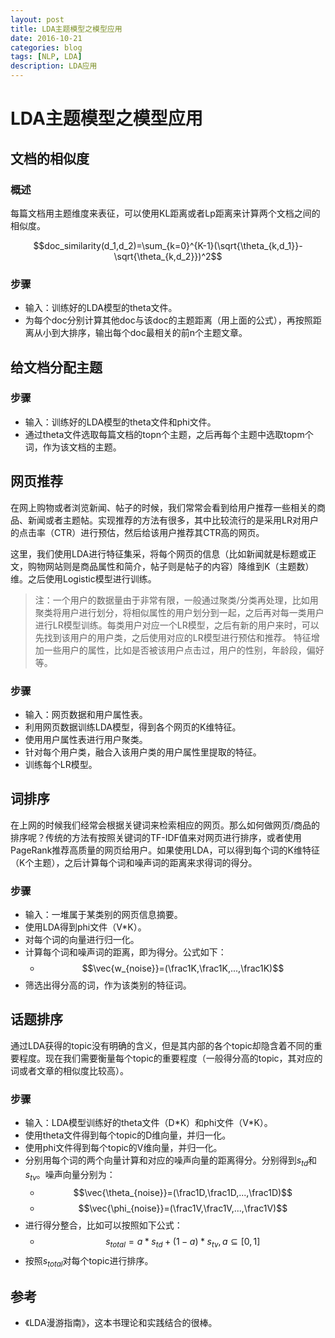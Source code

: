 ```yaml
--- 
layout: post 
title: LDA主题模型之模型应用
date: 2016-10-21 
categories: blog 
tags: [NLP, LDA] 
description: LDA应用
--- 
```


# LDA主题模型之模型应用

## 文档的相似度

### 概述

每篇文档用主题维度来表征，可以使用KL距离或者Lp距离来计算两个文档之间的相似度。

$$doc_similarity(d_1,d_2)=\sum_{k=0}^{K-1}(\sqrt{\theta_{k,d_1}}-\sqrt{\theta_{k,d_2}})^2$$

### 步骤

* 输入：训练好的LDA模型的theta文件。
* 为每个doc分别计算其他doc与该doc的主题距离（用上面的公式），再按照距离从小到大排序，输出每个doc最相关的前n个主题文章。

## 给文档分配主题

### 步骤

* 输入：训练好的LDA模型的theta文件和phi文件。
* 通过theta文件选取每篇文档的topn个主题，之后再每个主题中选取topm个词，作为该文档的主题。

## 网页推荐

在网上购物或者浏览新闻、帖子的时候，我们常常会看到给用户推荐一些相关的商品、新闻或者主题帖。实现推荐的方法有很多，其中比较流行的是采用LR对用户的点击率（CTR）进行预估，然后给该用户推荐其CTR高的网页。

这里，我们使用LDA进行特征集采，将每个网页的信息（比如新闻就是标题或正文，购物网站则是商品属性和简介，帖子则是帖子的内容）降维到K（主题数）维。之后使用Logistic模型进行训练。

> 注：一个用户的数据量由于非常有限，一般通过聚类/分类再处理，比如用聚类将用户进行划分，将相似属性的用户划分到一起，之后再对每一类用户进行LR模型训练。每类用户对应一个LR模型，之后有新的用户来时，可以先找到该用户的用户类，之后使用对应的LR模型进行预估和推荐。
> 特征增加一些用户的属性，比如是否被该用户点击过，用户的性别，年龄段，偏好等。

### 步骤

* 输入：网页数据和用户属性表。
* 利用网页数据训练LDA模型，得到各个网页的K维特征。
* 使用用户属性表进行用户聚类。
* 针对每个用户类，融合入该用户类的用户属性里提取的特征。
* 训练每个LR模型。

## 词排序

在上网的时候我们经常会根据关键词来检索相应的网页。那么如何做网页/商品的排序呢？传统的方法有按照关键词的TF-IDF值来对网页进行排序，或者使用PageRank推荐高质量的网页给用户。如果使用LDA，可以得到每个词的K维特征（K个主题），之后计算每个词和噪声词的距离来求得词的得分。

### 步骤

* 输入：一堆属于某类别的网页信息摘要。
* 使用LDA得到phi文件（V*K）。
* 对每个词的向量进行归一化。
* 计算每个词和噪声词的距离，即为得分。公式如下：
	* $$\vec{w_{noise}}=(\frac1K,\frac1K,...,\frac1K)$$
* 筛选出得分高的词，作为该类别的特征词。

## 话题排序

通过LDA获得的topic没有明确的含义，但是其内部的各个topic却隐含着不同的重要程度。现在我们需要衡量每个topic的重要程度（一般得分高的topic，其对应的词或者文章的相似度比较高）。

### 步骤

* 输入：LDA模型训练好的theta文件（D\*K）和phi文件（V\*K）。
* 使用theta文件得到每个topic的D维向量，并归一化。
* 使用phi文件得到每个topic的V维向量，并归一化。
* 分别用每个词的两个向量计算和对应的噪声向量的距离得分。分别得到$s_{td}$和$s_{tv}$。噪声向量分别为：
	* $$\vec{\theta_{noise}}=(\frac1D,\frac1D,...,\frac1D)$$
	* $$\vec{\phi_{noise}}=(\frac1V,\frac1V,...,\frac1V)$$
* 进行得分整合，比如可以按照如下公式：
	* $$s_{total}=a*s_{td}+(1-a)*s_{tv},a\subseteq[0,1]$$
* 按照$s_{total}$对每个topic进行排序。




## 参考

* 《LDA漫游指南》，这本书理论和实践结合的很棒。
